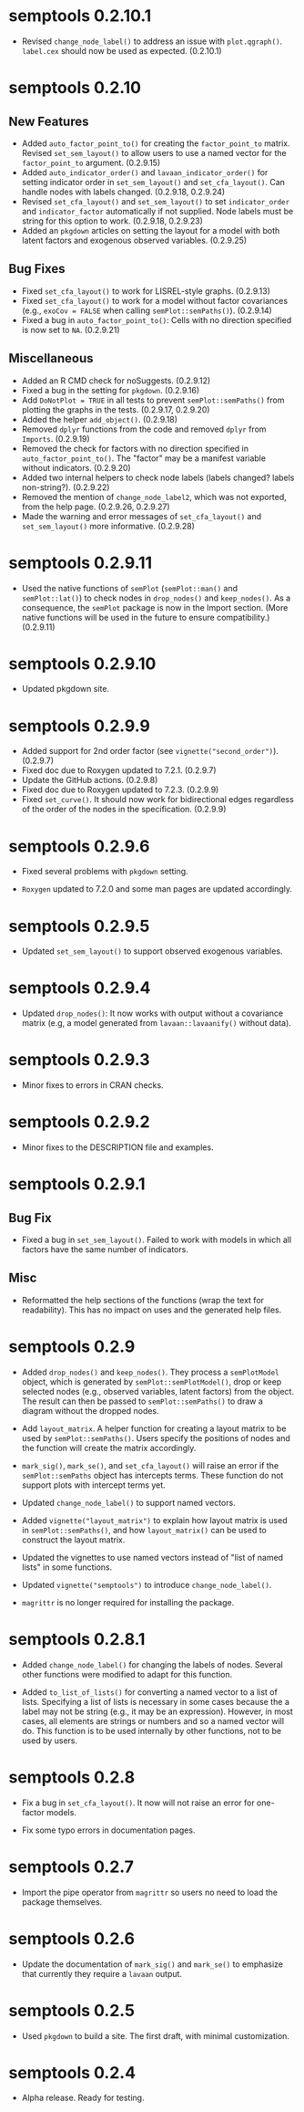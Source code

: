 # semptools 0.2.10.1

- Revised `change_node_label()` to
  address an issue with `plot.qgraph()`.
  `label.cex` should now be used as
  expected. (0.2.10.1)

# semptools 0.2.10

## New Features

- Added `auto_factor_point_to()` for
  creating the `factor_point_to` matrix.
  Revised `set_sem_layout()` to allow
  users to use a named vector for
  the `factor_point_to` argument. (0.2.9.15)
- Added `auto_indicator_order()` and
  `lavaan_indicator_order()` for setting
  indicator order in `set_sem_layout()`
  and `set_cfa_layout()`. Can handle
  nodes with labels changed. (0.2.9.18, 0.2.9.24)
- Revised `set_cfa_layout()` and
  `set_sem_layout()` to set
  `indicator_order` and
  `indicator_factor` automatically if
  not supplied. Node labels must be
  string for this option to work. (0.2.9.18, 0.2.9.23)
- Added an `pkgdown` articles on setting
  the layout for a model with both latent
  factors and exogenous observed variables. (0.2.9.25)

## Bug Fixes

- Fixed `set_cfa_layout()` to work for
  LISREL-style graphs. (0.2.9.13)
- Fixed `set_cfa_layout()` to work for
  a model without factor covariances
  (e.g., `exoCov = FALSE` when calling
  `semPlot::semPaths()`). (0.2.9.14)
- Fixed a bug in `auto_factor_point_to()`:
  Cells with no direction specified is now
  set to `NA`. (0.2.9.21)

## Miscellaneous

- Added an R CMD check for noSuggests. (0.2.9.12)
- Fixed a bug in the setting for `pkgdown`. (0.2.9.16)
- Add `DoNotPlot = TRUE` in all tests to
  prevent `semPlot::semPaths()` from
  plotting the graphs in the tests. (0.2.9.17, 0.2.9.20)
- Added the helper `add_object()`. (0.2.9.18)
- Removed `dplyr` functions from the code
  and removed `dplyr` from `Imports`. (0.2.9.19)
- Removed the check for factors with
  no direction specified in `auto_factor_point_to()`.
  The "factor" may be a manifest variable without
  indicators. (0.2.9.20)
- Added two internal helpers to check
  node labels (labels changed?
  labels non-string?). (0.2.9.22)
- Removed the mention of `change_node_label2`,
  which was not exported, from the help page. (0.2.9.26, 0.2.9.27)
- Made the warning and error messages of
  `set_cfa_layout()` and `set_sem_layout()`
  more informative. (0.2.9.28)

# semptools 0.2.9.11

- Used the native functions of `semPlot` (`semPlot::man()` and `semPlot::lat()`)
  to check nodes in `drop_nodes()` and `keep_nodes()`. As a consequence,
  the `semPlot` package is now in the Import section. (More native functions
  will be used in the future to ensure compatibility.) (0.2.9.11)


# semptools 0.2.9.10

- Updated pkgdown site.

# semptools 0.2.9.9

- Added support for 2nd order factor (see `vignette("second_order")`). (0.2.9.7)
- Fixed doc due to Roxygen updated to 7.2.1. (0.2.9.7)
- Update the GitHub actions. (0.2.9.8)
- Fixed doc due to Roxygen updated to 7.2.3. (0.2.9.9)
- Fixed `set_curve()`. It should now work for bidirectional
  edges regardless of the order of the nodes in the specification. (0.2.9.9)

# semptools 0.2.9.6

- Fixed several problems with `pkgdown` setting.

- `Roxygen` updated to 7.2.0 and some man pages are updated accordingly.

# semptools 0.2.9.5

- Updated `set_sem_layout()` to support observed exogenous variables.

# semptools 0.2.9.4

- Updated `drop_nodes()`: It now works with output without a covariance matrix
  (e.g, a model generated from `lavaan::lavaanify()` without data).

# semptools 0.2.9.3

- Minor fixes to errors in CRAN checks.

# semptools 0.2.9.2

- Minor fixes to the DESCRIPTION file and examples.

# semptools 0.2.9.1

## Bug Fix

- Fixed a bug in `set_sem_layout()`. Failed to work with models in which all
factors have the same number of indicators.

## Misc

- Reformatted the help sections of the functions (wrap the text for readability).
  This has no impact on uses and the generated help files.

# semptools 0.2.9

- Added `drop_nodes()` and `keep_nodes()`. They process a `semPlotModel` object,
  which is generated by `semPlot::semPlotModel()`, drop or keep selected nodes
  (e.g., observed variables, latent factors) from the object. The result can
  then be passed to `semPlot::semPaths()` to draw a diagram without the dropped
  nodes.

- Add `layout_matrix`. A helper function for creating a layout matrix to be used
  by `semPlot::semPaths()`. Users specify the positions of nodes and the function
  will create the matrix accordingly.

- `mark_sig()`, `mark_se()`, and `set_cfa_layout()` will raise an error if the
  `semPlot::semPaths` object has intercepts terms. These function do not support
  plots with intercept terms yet.

- Updated `change_node_label()` to support named vectors.

- Added `vignette("layout_matrix")` to explain how layout matrix is used in
  `semPlot::semPaths()`, and how `layout_matrix()` can be used to construct the
   layout matrix.

- Updated the vignettes to use named vectors instead of "list of named lists"
  in some functions.

- Updated `vignette("semptools")` to introduce `change_node_label()`.

- `magrittr` is no longer required for installing the package.

# semptools 0.2.8.1

- Added `change_node_label()` for changing the labels of nodes. Several other functions
  were modified to adapt for this function.

- Added `to_list_of_lists()` for converting a named vector to a list of lists. Specifying
  a list of lists is necessary in some cases because the a label may not be string (e.g.,
  it may be an expression). However, in most cases, all elements are strings or numbers
  and so a named vector will do. This function is to be used internally by other functions,
  not to be used by users.

# semptools 0.2.8

- Fix a bug in `set_cfa_layout()`. It now will not raise an error for one-factor models.

- Fix some typo errors in documentation pages.

# semptools 0.2.7

- Import the pipe operator from `magrittr` so users no need to load the package themselves.

# semptools 0.2.6

- Update the documentation of `mark_sig()` and `mark_se()` to emphasize that
 currently they require a `lavaan` output.

# semptools 0.2.5

- Used `pkgdown` to build a site. The first draft, with minimal customization.

# semptools 0.2.4

- Alpha release. Ready for testing.
